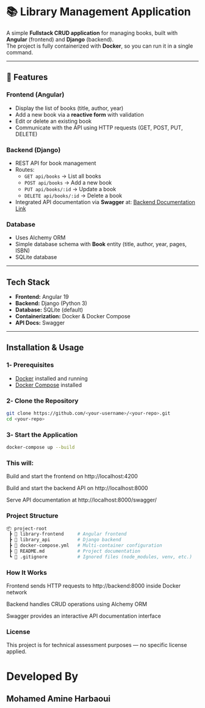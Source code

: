 # 📚 Library Management Application

A simple **Fullstack CRUD application** for managing books, built with **Angular** (frontend) and **Django** (backend).  
The project is fully containerized with **Docker**, so you can run it in a single command.

---

## 🚀 Features

### Frontend (Angular)
- Display the list of books (title, author, year)
- Add a new book via a **reactive form** with validation
- Edit or delete an existing book
- Communicate with the API using HTTP requests (GET, POST, PUT, DELETE)

### Backend (Django)
- REST API for book management
- Routes:
  - `GET api/books` → List all books
  - `POST api/books` → Add a new book
  - `PUT api/books/:id` → Update a book
  - `DELETE api/books/:id` → Delete a book
- Integrated API documentation via **Swagger** at:
[Backend Documentation Link](http://127.0.0.1:8000/swagger/)


### Database
- Uses Alchemy ORM
- Simple database schema with **Book** entity (title, author, year, pages, ISBN)
- SQLite database

---

## Tech Stack
- **Frontend:** Angular 19
- **Backend:** Django (Python 3)
- **Database:** SQLite (default)
- **Containerization:** Docker & Docker Compose
- **API Docs:** Swagger

---

## Installation & Usage

### 1️- Prerequisites
- [Docker](https://www.docker.com/) installed and running  
- [Docker Compose](https://docs.docker.com/compose/) installed

### 2️- Clone the Repository
```bash
git clone https://github.com/<your-username>/<your-repo>.git
cd <your-repo>
```
### 3️- Start the Application
```bash
docker-compose up --build
```

### This will:

Build and start the frontend on http://localhost:4200

Build and start the backend API on http://localhost:8000

Serve API documentation at http://localhost:8000/swagger/

### Project Structure

```bash
📦 project-root
 ┣ 📂 library-frontend     # Angular frontend
 ┣ 📂 library_api          # Django backend
 ┣ 📜 docker-compose.yml   # Multi-container configuration
 ┣ 📜 README.md            # Project documentation
 ┗ 📜 .gitignore           # Ignored files (node_modules, venv, etc.)

```

### How It Works

Frontend sends HTTP requests to http://backend:8000 inside Docker network

Backend handles CRUD operations using Alchemy ORM

Swagger provides an interactive API documentation interface

### License

This project is for technical assessment purposes — no specific license applied.

# Developed By 
## Mohamed Amine Harbaoui